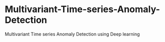 # Multivariant-Time-series-Anomaly-Detection
Multivariant Time series Anomaly Detection using Deep learning
